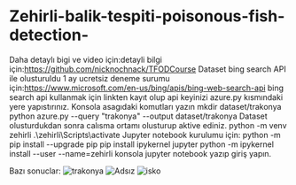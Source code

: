 # Zehirli-balik-tespiti-poisonous-fish-detection-
Daha detaylı bigi ve video için:detayli bilgi için:https://github.com/nicknochnack/TFODCourse
Dataset bing search API ile olusturuldu 1 ay ucretsiz deneme surumu için:https://www.microsoft.com/en-us/bing/apis/bing-web-search-api
bing search api kullanmak için linkten kayıt olup api keyinizi azure.py kısmındaki yere yapıstırınız.
 Konsola asagıdaki komutları yazın
 mkdir dataset/trakonya
python azure.py --query "trakonya" --output dataset/trakonya
Dataset olusturdukdan sonra calısma ortamı olusturup aktive ediniz.
python -m venv zehirli
.\zehirli\Scripts\activate
Jupyter notebook kurulumu için:
python -m pip install --upgrade pip
pip install ipykernel jupyter
python -m ipykernel install --user --name=zehirli
konsola jupyter notebook yazıp giriş yapın.

Bazı sonuclar:
![trakonya](https://user-images.githubusercontent.com/102317496/171771921-42e1045a-dc8a-4c42-947f-27ac741ecc07.png)
![Adsız](https://user-images.githubusercontent.com/102317496/171771928-5ec8d8e8-46ca-4621-92c5-866a4954518a.png)
![isko](https://user-images.githubusercontent.com/102317496/171771946-ca5f7f3c-1ad3-4783-bb23-8d9366a273f7.png)




